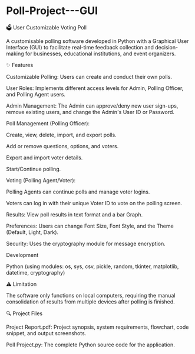 # Poll-Project---GUI

🗳️ User Customizable Voting Poll

A customisable polling software developed in Python with a Graphical User Interface (GUI) to facilitate real-time feedback collection and decision-making for businesses, educational institutions, and event organizers.


✨ Features

Customizable Polling: Users can create and conduct their own polls.

User Roles: Implements different access levels for Admin, Polling Officer, and Polling Agent users.

Admin Management: The Admin can approve/deny new user sign-ups, remove existing users, and change the Admin's User ID or Password.

Poll Management (Polling Officer):

  Create, view, delete, import, and export polls.
  
  Add or remove questions, options, and voters.
  
  Export and import voter details.
  
  Start/Continue polling.
  
Voting (Polling Agent/Voter):

  Polling Agents can continue polls and manage voter logins.
  
  Voters can log in with their unique Voter ID to vote on the polling screen.
  
Results: View poll results in text format and a bar Graph.

Preferences: Users can change Font Size, Font Style, and the Theme (Default, Light, Dark).

Security: Uses the cryptography module for message encryption.


Development

  Python (using modules: os, sys, csv, pickle, random, tkinter, matplotlib, datetime, cryptography)


⚠️ Limitation

  The software only functions on local computers, requiring the manual consolidation of results from multiple devices after polling is finished.


🔍 Project Files

  Project Report.pdf: Project synopsis, system requirements, flowchart, code snippet, and output screenshots.
  
  Poll Project.py: The complete Python source code for the application.
